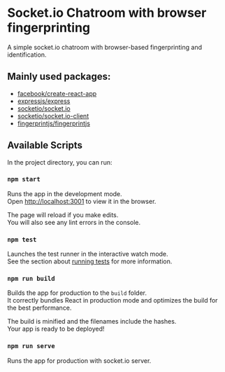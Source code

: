 # Socket.io Chatroom with browser fingerprinting

A simple socket.io chatroom with browser-based fingerprinting and identification.

## Mainly used packages:
 * [facebook/create-react-app](https://github.com/facebook/create-react-app)
 * [expressjs/express](expressjs/express)
 * [socketio/socket.io](https://github.com/socketio/socket.io)
 * [socketio/socket.io-client](https://github.com/socketio/socket.io-client)
 * [fingerprintjs/fingerprintjs](https://github.com/fingerprintjs/fingerprintjsp)

## Available Scripts

In the project directory, you can run:

### `npm start`

Runs the app in the development mode.\
Open [http://localhost:3001](http://localhost:3001) to view it in the browser.

The page will reload if you make edits.\
You will also see any lint errors in the console.

### `npm test`

Launches the test runner in the interactive watch mode.\
See the section about [running tests](https://facebook.github.io/create-react-app/docs/running-tests) for more information.

### `npm run build`

Builds the app for production to the `build` folder.\
It correctly bundles React in production mode and optimizes the build for the best performance.

The build is minified and the filenames include the hashes.\
Your app is ready to be deployed!

### `npm run serve`

Runs the app for production with socket.io server.
